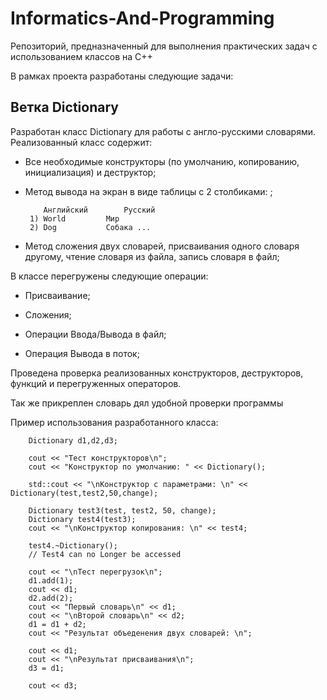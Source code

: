 # Informatics-And-Programming
Репозиторий, предназначенный для выполнения практических задач с использованием классов на C++

В рамках проекта разработаны следующие задачи:

## Ветка Dictionary
Разработан класс Dictionary для работы с англо-русскими словарями. Реализованный класс содержит:

- Все необходимые конструкторы (по умолчанию, копированию, инициализация) и деструктор;

- Метод вывода на экран в виде таблицы с 2 столбиками: ;
  ```
      Английский		Русский
   1) World			Мир
   2) Dog			Собака ...
  ```

- Метод сложения двух словарей, присваивания одного словаря другому, чтение словаря из файла, запись словаря в файл;

В классе перегружены следующие операции:

- Присваивание;

- Сложения;

- Операции Ввода/Вывода в файл;

- Операция Вывода в поток;

Проведена проверка реализованных конструкторов, деструкторов, функций и перегруженных операторов.

Так же прикреплен словарь дял удобной проверки программы

Пример использования разработанного класса:
```
	Dictionary d1,d2,d3;

	cout << "Тест конструкторов\n";
	cout << "Конструктор по умолчанию: " << Dictionary();
	
	std::cout << "\nКонструктор с параметрами: \n" << Dictionary(test,test2,50,change);
	
	Dictionary test3(test, test2, 50, change);
	Dictionary test4(test3);
	cout << "\nКонструктор копирования: \n" << test4;
	
	test4.~Dictionary();
	// Test4 can no Longer be accessed

	cout << "\nТест перегрузок\n";
	d1.add(1);
	cout << d1;
	d2.add(2);
	cout << "Первый словарь\n" << d1;
	cout << "\nВторой словарь\n" << d2;
	d1 = d1 + d2;
	cout << "Результат объеденения двух словарей: \n";
	
	cout << d1;
	cout << "\nРезультат присваивания\n";
	d3 = d1;

	cout << d3;
```
